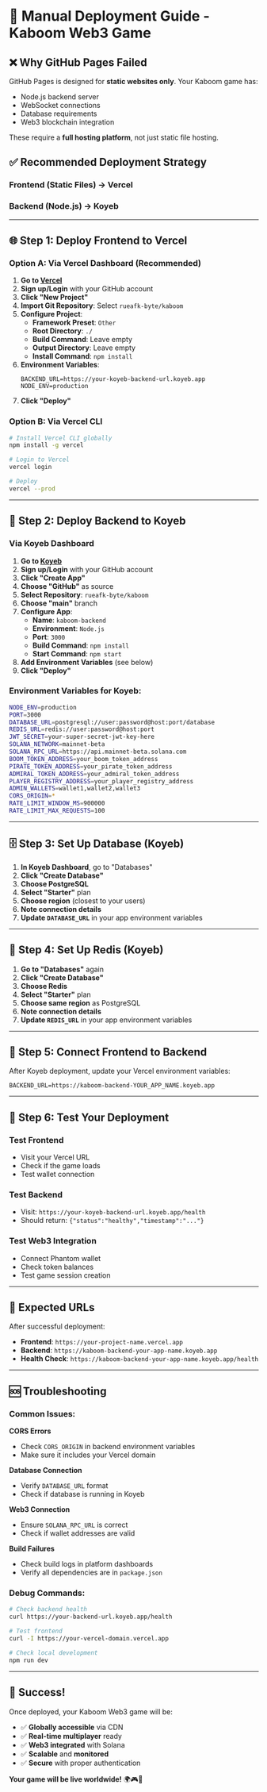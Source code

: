 # 🚀 Manual Deployment Guide - Kaboom Web3 Game

## ❌ Why GitHub Pages Failed

GitHub Pages is designed for **static websites only**. Your Kaboom game has:
- Node.js backend server
- WebSocket connections
- Database requirements
- Web3 blockchain integration

These require a **full hosting platform**, not just static file hosting.

## ✅ Recommended Deployment Strategy

### **Frontend (Static Files) → Vercel**
### **Backend (Node.js) → Koyeb**

---

## 🌐 Step 1: Deploy Frontend to Vercel

### Option A: Via Vercel Dashboard (Recommended)

1. **Go to [Vercel](https://vercel.com)**
2. **Sign up/Login** with your GitHub account
3. **Click "New Project"**
4. **Import Git Repository**: Select `rueafk-byte/kaboom`
5. **Configure Project**:
   - **Framework Preset**: `Other`
   - **Root Directory**: `./`
   - **Build Command**: Leave empty
   - **Output Directory**: Leave empty
   - **Install Command**: `npm install`
6. **Environment Variables**:
   ```
   BACKEND_URL=https://your-koyeb-backend-url.koyeb.app
   NODE_ENV=production
   ```
7. **Click "Deploy"**

### Option B: Via Vercel CLI

```bash
# Install Vercel CLI globally
npm install -g vercel

# Login to Vercel
vercel login

# Deploy
vercel --prod
```

---

## 🚀 Step 2: Deploy Backend to Koyeb

### Via Koyeb Dashboard

1. **Go to [Koyeb](https://koyeb.com)**
2. **Sign up/Login** with your GitHub account
3. **Click "Create App"**
4. **Choose "GitHub"** as source
5. **Select Repository**: `rueafk-byte/kaboom`
6. **Choose "main"** branch
7. **Configure App**:
   - **Name**: `kaboom-backend`
   - **Environment**: `Node.js`
   - **Port**: `3000`
   - **Build Command**: `npm install`
   - **Start Command**: `npm start`
8. **Add Environment Variables** (see below)
9. **Click "Deploy"**

### Environment Variables for Koyeb:

```bash
NODE_ENV=production
PORT=3000
DATABASE_URL=postgresql://user:password@host:port/database
REDIS_URL=redis://user:password@host:port
JWT_SECRET=your-super-secret-jwt-key-here
SOLANA_NETWORK=mainnet-beta
SOLANA_RPC_URL=https://api.mainnet-beta.solana.com
BOOM_TOKEN_ADDRESS=your_boom_token_address
PIRATE_TOKEN_ADDRESS=your_pirate_token_address
ADMIRAL_TOKEN_ADDRESS=your_admiral_token_address
PLAYER_REGISTRY_ADDRESS=your_player_registry_address
ADMIN_WALLETS=wallet1,wallet2,wallet3
CORS_ORIGIN=*
RATE_LIMIT_WINDOW_MS=900000
RATE_LIMIT_MAX_REQUESTS=100
```

---

## 🗄️ Step 3: Set Up Database (Koyeb)

1. **In Koyeb Dashboard**, go to "Databases"
2. **Click "Create Database"**
3. **Choose PostgreSQL**
4. **Select "Starter"** plan
5. **Choose region** (closest to your users)
6. **Note connection details**
7. **Update `DATABASE_URL`** in your app environment variables

---

## 🔄 Step 4: Set Up Redis (Koyeb)

1. **Go to "Databases"** again
2. **Click "Create Database"**
3. **Choose Redis**
4. **Select "Starter"** plan
5. **Choose same region** as PostgreSQL
6. **Note connection details**
7. **Update `REDIS_URL`** in your app environment variables

---

## 🔗 Step 5: Connect Frontend to Backend

After Koyeb deployment, update your Vercel environment variables:
```
BACKEND_URL=https://kaboom-backend-YOUR_APP_NAME.koyeb.app
```

---

## 🧪 Step 6: Test Your Deployment

### Test Frontend
- Visit your Vercel URL
- Check if the game loads
- Test wallet connection

### Test Backend
- Visit: `https://your-koyeb-backend-url.koyeb.app/health`
- Should return: `{"status":"healthy","timestamp":"..."}`

### Test Web3 Integration
- Connect Phantom wallet
- Check token balances
- Test game session creation

---

## 🎯 Expected URLs

After successful deployment:
- **Frontend**: `https://your-project-name.vercel.app`
- **Backend**: `https://kaboom-backend-your-app-name.koyeb.app`
- **Health Check**: `https://kaboom-backend-your-app-name.koyeb.app/health`

---

## 🆘 Troubleshooting

### Common Issues:

**CORS Errors**
- Check `CORS_ORIGIN` in backend environment variables
- Make sure it includes your Vercel domain

**Database Connection**
- Verify `DATABASE_URL` format
- Check if database is running in Koyeb

**Web3 Connection**
- Ensure `SOLANA_RPC_URL` is correct
- Check if wallet addresses are valid

**Build Failures**
- Check build logs in platform dashboards
- Verify all dependencies are in `package.json`

### Debug Commands:
```bash
# Check backend health
curl https://your-backend-url.koyeb.app/health

# Test frontend
curl -I https://your-vercel-domain.vercel.app

# Check local development
npm run dev
```

---

## 🎉 Success!

Once deployed, your Kaboom Web3 game will be:
- ✅ **Globally accessible** via CDN
- ✅ **Real-time multiplayer** ready
- ✅ **Web3 integrated** with Solana
- ✅ **Scalable** and **monitored**
- ✅ **Secure** with proper authentication

**Your game will be live worldwide!** 🌍🎮🚀
